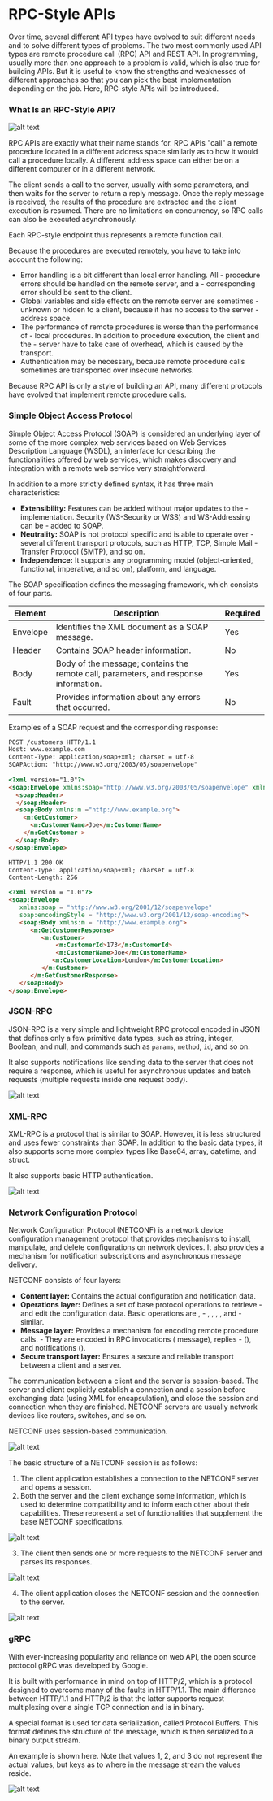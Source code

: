 
# RPC-Style APIs

Over time, several different API types have evolved to suit different needs and to solve different types of problems. The two most commonly used API types are remote procedure call (RPC) API and REST API. In programming, usually more than one approach to a problem is valid, which is also true for building APIs. But it is useful to know the strengths and weaknesses of different approaches so that you can pick the best implementation depending on the job. Here, RPC-style APIs will be introduced.

### What Is an RPC-Style API?

![alt text](/DevNet/DEVASC/Images/image-20.png)

RPC APIs are exactly what their name stands for. RPC APIs "call" a remote procedure located in a different address space similarly as to how it would call a procedure locally. A different address space can either be on a different computer or in a different network.

The client sends a call to the server, usually with some parameters, and then waits for the server to return a reply message. Once the reply message is received, the results of the procedure are extracted and the client execution is resumed. There are no limitations on concurrency, so RPC calls can also be executed asynchronously.

Each RPC-style endpoint thus represents a remote function call.

Because the procedures are executed remotely, you have to take into account the following:

 - Error handling is a bit different than local error handling. All  - procedure errors should be handled on the remote server, and a  - corresponding error should be sent to the client.
 - Global variables and side effects on the remote server are sometimes  - unknown or hidden to a client, because it has no access to the server  - address space.
 - The performance of remote procedures is worse than the performance of  - local procedures. In addition to procedure execution, the client and the  - server have to take care of overhead, which is caused by the transport.
 - Authentication may be necessary, because remote procedure calls sometimes are transported over insecure networks.

Because RPC API is only a style of building an API, many different protocols have evolved that implement remote procedure calls.

### Simple Object Access Protocol
Simple Object Access Protocol (SOAP) is considered an underlying layer of some of the more complex web services based on Web Services Description Language (WSDL), an interface for describing the functionalities offered by web services, which makes discovery and integration with a remote web service very straightforward.

In addition to a more strictly defined syntax, it has three main characteristics:

 - **Extensibility:** Features can be added without major updates to the  - implementation. Security (WS-Security or WSS) and WS-Addressing can be  - added to SOAP.
 - **Neutrality:** SOAP is not protocol specific and is able to operate over  - several different transport protocols, such as HTTP, TCP, Simple Mail  - Transfer Protocol (SMTP), and so on.
 - **Independence:** It supports any programming model (object-oriented, functional, imperative, and so on), platform, and language.

The SOAP specification defines the messaging framework, which consists of four parts.

Element | Description | Required
| - | - | - |
Envelope | Identifies the XML document as a SOAP message. | Yes
Header | Contains SOAP header information. | No
Body | Body of the message; contains the remote call, parameters, and response information. | Yes
Fault | Provides information about any errors that occurred. | No

Examples of a SOAP request and the corresponding response:

```html
POST /customers HTTP/1.1
Host: www.example.com
Content-Type: application/soap+xml; charset = utf-8
SOAPAction: "http://www.w3.org/2003/05/soapenvelope"
 
<?xml version="1.0"?>
<soap:Envelope xmlns:soap="http://www.w3.org/2003/05/soapenvelope" xmlns:m="http://www.example.org">
  <soap:Header>
  </soap:Header>
  <soap:Body xmlns:m ="http://www.example.org">
    <m:GetCustomer>
      <m:CustomerName>Joe</m:CustomerName>
    </m:GetCustomer >
  </soap:Body>
</soap:Envelope>
```
```html
HTTP/1.1 200 OK
Content-Type: application/soap+xml; charset = utf-8
Content-Length: 256

<?xml version = "1.0"?>
<soap:Envelope
   xmlns:soap = "http://www.w3.org/2001/12/soapenvelope"
   soap:encodingStyle = "http://www.w3.org/2001/12/soap-encoding">
   <soap:Body xmlns:m = "http://www.example.org">
      <m:GetCustomerResponse>
         <m:Customer>
             <m:CustomerId>173</m:CustomerId>
             <m:CustomerName>Joe</m:CustomerName>
            <m:CustomerLocation>London</m:CustomerLocation>
         </m:Customer>
      </m:GetCustomerResponse>
   </soap:Body>
</soap:Envelope>
```

### JSON-RPC

JSON-RPC is a very simple and lightweight RPC protocol encoded in JSON that defines only a few primitive data types, such as string, integer, Boolean, and null, and commands such as `params`, `method`, `id`, and so on.

It also supports notifications like sending data to the server that does not require a response, which is useful for asynchronous updates and batch requests (multiple requests inside one request body).

![alt text](/DevNet/DEVASC/Images/image-21.png)

### XML-RPC

XML-RPC is a protocol that is similar to SOAP. However, it is less structured and uses fewer constraints than SOAP. In addition to the basic data types, it also supports some more complex types like Base64, array, datetime, and struct.

It also supports basic HTTP authentication.

![alt text](/DevNet/DEVASC/Images/image-22.png)


### Network Configuration Protocol

Network Configuration Protocol (NETCONF) is a network device configuration management protocol that provides mechanisms to install, manipulate, and delete configurations on network devices. It also provides a mechanism for notification subscriptions and asynchronous message delivery.

NETCONF consists of four layers:

 - **Content layer:** Contains the actual configuration and notification data.
 - **Operations layer:** Defines a set of base protocol operations to retrieve  - and edit the configuration data. Basic operations are <get-config>,  - <edit-config>, <lock>, <create-subscription>, <kill-session>, and  - similar.
 - **Message layer:** Provides a mechanism for encoding remote procedure calls.  - They are encoded in RPC invocations (<rpc> message), replies  - (<rpc-reply>), and notifications (<notification>).
 - **Secure transport layer:** Ensures a secure and reliable transport between a client and a server.

The communication between a client and the server is session-based. The server and client explicitly establish a connection and a session before exchanging data (using XML for encapsulation), and close the session and connection when they are finished. NETCONF servers are usually network devices like routers, switches, and so on.

NETCONF uses session-based communication.

![alt text](/DevNet/DEVASC/Images/image-23.png)

The basic structure of a NETCONF session is as follows:

1. The client application establishes a connection to the NETCONF server and opens a session.
2. Both the server and the client exchange some information, which is used to determine compatibility and to inform each other about their capabilities. These represent a set of functionalities that supplement the base NETCONF specifications.

![alt text](/DevNet/DEVASC/Images/image-24.png)

3. The client then sends one or more requests to the NETCONF server and parses its responses.

![alt text](/DevNet/DEVASC/Images/image-25.png)

4. The client application closes the NETCONF session and the connection to the server.

![alt text](/DevNet/DEVASC/Images/image-26.png)

### gRPC

With ever-increasing popularity and reliance on web API, the open source protocol gRPC was developed by Google.

It is built with performance in mind on top of HTTP/2, which is a protocol designed to overcome many of the faults in HTTP/1.1. The main difference between HTTP/1.1 and HTTP/2 is that the latter supports request multiplexing over a single TCP connection and is in binary.

A special format is used for data serialization, called Protocol Buffers. This format defines the structure of the message, which is then serialized to a binary output stream.

An example is shown here. Note that values 1, 2, and 3 do not represent the actual values, but keys as to where in the message stream the values reside.

![alt text](/DevNet/DEVASC/Images/image-27.png)
